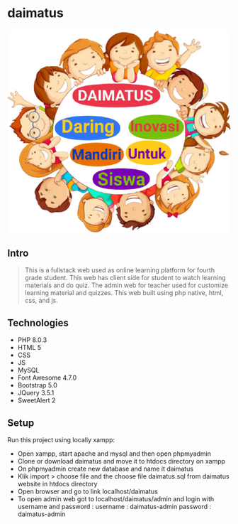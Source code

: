# daimatus

![Logo](images/logo.png)

## Intro

> This is a fullstack web used as online learning platform for fourth grade student. This web has client side for student to watch learning materials and do quiz. The admin web for teacher used for customize learning material and quizzes. This web built using php native, html, css, and js.

## Technologies 
* PHP 8.0.3
* HTML 5
* CSS
* JS
* MySQL
* Font Awesome 4.7.0
* Bootstrap 5.0
* JQuery 3.5.1
* SweetAlert 2

## Setup
Run this project using locally xampp:

* Open xampp, start apache and mysql and then open phpmyadmin 
* Clone or download daimatus and move it to htdocs directory on xampp
* On phpmyadmin create new database and name it daimatus
* Klik import > choose file and the choose file daimatus.sql from daimatus website in htdocs directory
* Open browser and go to link localhost/daimatus
* To open admin web got to localhost/daimatus/admin and login with username and password :
  username : daimatus-admin
  password : daimatus-admin    

